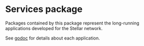 # Services package

Packages contained by this package represent the long-running applications developed for the Stellar network.

See [godoc](https://godoc.org/github.com/BonexIO/go/services) for details about each application.